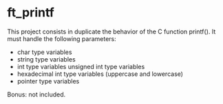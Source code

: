# ft_printf
This project consists in duplicate the behavior of the C function printf(). It must handle the following parameters:

* char type variables
* string type variables
* int type variables
unsigned int type variables
* hexadecimal int type variables (uppercase and lowercase)
* pointer type variables

Bonus: not included.
